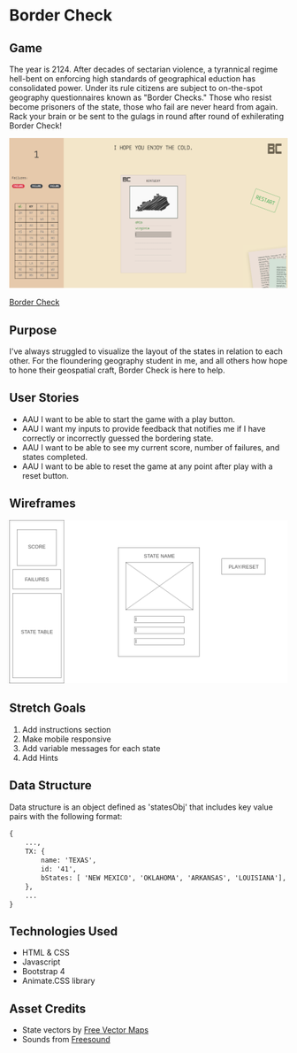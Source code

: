# Border Check

## Game

The year is 2124. After decades of sectarian violence, a tyrannical regime hell-bent on enforcing high standards
of geographical eduction has consolidated power. Under its rule citizens are subject to on-the-spot geography 
questionnaires known as "Border Checks." Those who resist become prisoners of the state, those who fail 
are never heard from again.
Rack your brain or be sent to the gulags in round after round of exhilerating Border Check!

![Game Example](assets/exampleView.png)

[Border Check](https://graemebrooks.github.io/Border-Check/)

## Purpose

I've always struggled to visualize the layout of the states in relation to each other. For the floundering geography student in me, and all others how hope to hone their geospatial craft, Border Check is here to help.

## User Stories

- AAU I want to be able to start the game with a play button.
- AAU I want my inputs to provide feedback that notifies me if I have correctly or incorrectly guessed the bordering state.
- AAU I want to be able to see my current score, number of failures, and states completed.
- AAU I want to be able to reset the game at any point after play with a reset button.

## Wireframes

![Main View Wireframe](assets/Homepage.png)

## Stretch Goals

1) Add instructions section
2) Make mobile responsive
3) Add variable messages for each state
4) Add Hints

## Data Structure

Data structure is an object defined as 'statesObj' that includes key value pairs with the following format:

```
{
    ...,
    TX: {
        name: 'TEXAS',
        id: '41',
        bStates: [ 'NEW MEXICO', 'OKLAHOMA', 'ARKANSAS', 'LOUISIANA'],
    },
    ...
}
```

## Technologies Used

- HTML & CSS
- Javascript
- Bootstrap 4 
- Animate.CSS library


## Asset Credits

- State vectors by [Free Vector Maps](https://freevectormaps.com)
- Sounds from [Freesound](https://freesound.org/)